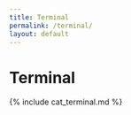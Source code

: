 ```yaml
---
title: Terminal
permalink: /terminal/
layout: default
---
```


# Terminal

{% include cat_terminal.md %}
